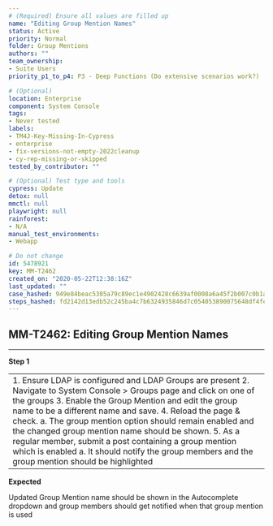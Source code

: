 ```yaml
---
# (Required) Ensure all values are filled up
name: "Editing Group Mention Names"
status: Active
priority: Normal
folder: Group Mentions
authors: ""
team_ownership:
- Suite Users
priority_p1_to_p4: P3 - Deep Functions (Do extensive scenarios work?)

# (Optional)
location: Enterprise
component: System Console
tags:
- Never tested
labels:
- TM4J-Key-Missing-In-Cypress
- enterprise
- fix-versions-not-empty-2022cleanup
- cy-rep-missing-or-skipped
tested_by_contributor: ""

# (Optional) Test type and tools
cypress: Update
detox: null
mmctl: null
playwright: null
rainforest:
- N/A
manual_test_environments:
- Webapp

# Do not change
id: 5478921
key: MM-T2462
created_on: "2020-05-22T12:38:16Z"
last_updated: ""
case_hashed: 949e84beac5305a79c89ec1e4902428c6639af0008a6a45f2b007c0b1a2ef5f7e040d9388854b440a02b4d98d6c4b2d0
steps_hashed: fd2142d13edb52c245ba4c7b6324935846d7c054053890075648df4fe178f3342b9dca56ccd1909066a6dab3cb1ca65e
---
```


<!-- (Auto-generated) Based on frontmatter's "key" and "name" -->

## MM-T2462: Editing Group Mention Names

---

**Step 1**

|                                                                                                                                                                                                                                                                                                                                                                                                                                                                                                                                |
| ------------------------------------------------------------------------------------------------------------------------------------------------------------------------------------------------------------------------------------------------------------------------------------------------------------------------------------------------------------------------------------------------------------------------------------------------------------------------------------------------------------------------------ |
| 1. Ensure LDAP is configured and LDAP Groups are present 2. Navigate to System Console > Groups page and click on one of the groups 3. Enable the Group Mention and edit the group name to be a different name and save. 4. Reload the page & check. a. The group mention option should remain enabled and the changed group mention name should be shown. 5. As a regular member, submit a post containing a group mention which is enabled a. It should notify the group members and the group mention should be highlighted |

**Expected**

Updated Group Mention name should be shown in the Autocomplete dropdown and group members should get notified when that group mention is used

